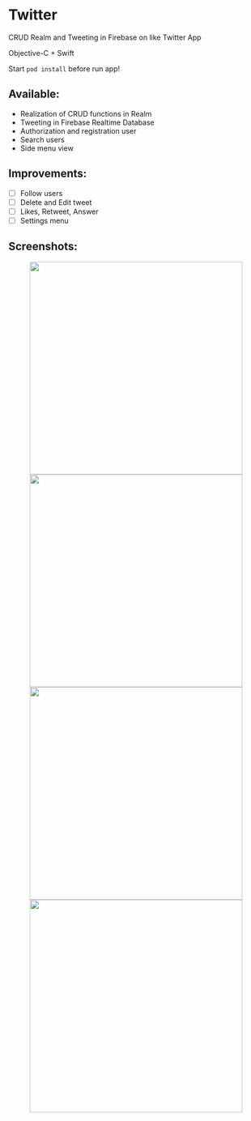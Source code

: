 # Twitter
CRUD Realm and Tweeting in Firebase on like Twitter App

Objective-C + Swift

Start ```pod install``` before run app!

## Available:
* Realization of СRUD functions in Realm
* Tweeting in Firebase Realtime Database
* Authorization and registration user
* Search users
* Side menu view

## Improvements:
- [ ] Follow users
- [ ] Delete and Edit tweet
- [ ] Likes, Retweet, Answer
- [ ] Settings menu

## Screenshots:
<p align="center">
    <img src="https://user-images.githubusercontent.com/26763098/52068881-9c565c80-258e-11e9-8ab7-7bae5da514b0.PNG" width="420"/>
    <img src="https://user-images.githubusercontent.com/26763098/52068880-9bbdc600-258e-11e9-8440-99ec63ce6321.PNG" width="420"/>
    <img src="https://user-images.githubusercontent.com/26763098/52068877-9bbdc600-258e-11e9-9bb6-12488c6fbb17.PNG" width="420"/>
  <img src="https://user-images.githubusercontent.com/26763098/52068875-9bbdc600-258e-11e9-97da-09fd9f99762d.PNG" width="420"/>
</p>
